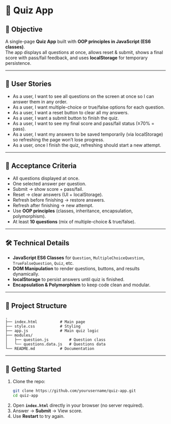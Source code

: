 # 📘 Quiz App

## 🎯 Objective

A single-page **Quiz App** built with **OOP principles in JavaScript (ES6 classes)**.  
The app displays all questions at once, allows reset & submit, shows a final score with pass/fail feedback, and uses **localStorage** for temporary persistence.

---

## 👤 User Stories

- As a user, I want to see all questions on the screen at once so I can answer them in any order.
- As a user, I want multiple-choice or true/false options for each question.
- As a user, I want a reset button to clear all my answers.
- As a user, I want a submit button to finish the quiz.
- As a user, I want to see my final score and pass/fail status (≥70% = pass).
- As a user, I want my answers to be saved temporarily (via localStorage) so refreshing the page won’t lose progress.
- As a user, once I finish the quiz, refreshing should start a new attempt.

---

## 🔑 Acceptance Criteria

- All questions displayed at once.
- One selected answer per question.
- Submit → show score + pass/fail.
- Reset → clear answers (UI + localStorage).
- Refresh before finishing → restore answers.
- Refresh after finishing → new attempt.
- Use **OOP principles** (classes, inheritance, encapsulation, polymorphism).
- At least **10 questions** (mix of multiple-choice & true/false).

---

## 🛠️ Technical Details

- **JavaScript ES6 Classes** for `Question`, `MultipleChoiceQuestion`, `TrueFalseQuestion`, `Quiz`, etc.
- **DOM Manipulation** to render questions, buttons, and results dynamically.
- **localStorage** to persist answers until quiz is finished.
- **Encapsulation & Polymorphism** to keep code clean and modular.

---

## 📂 Project Structure
```
.
├── index.html          # Main page
├── style.css           # Styling
├── app.js              # Main quiz logic
├── modules/
│   ├── question.js         # Question class
│   └── questions.data.js   # Questions data
└── README.md           # Documentation
```

---
## 🚀 Getting Started
1. Clone the repo:
   ```bash
   git clone https://github.com/yourusername/quiz-app.git
   cd quiz-app
   ```
2. Open **`index.html`** directly in your browser (no server required).  
3. Answer → **Submit** → View score.  
4. Use **Restart** to try again.  
